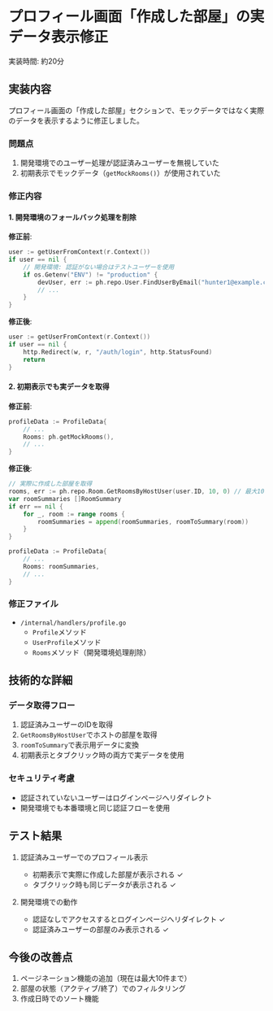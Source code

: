 # プロフィール画面「作成した部屋」の実データ表示修正

実装時間: 約20分

## 実装内容

プロフィール画面の「作成した部屋」セクションで、モックデータではなく実際のデータを表示するように修正しました。

### 問題点

1. 開発環境でのユーザー処理が認証済みユーザーを無視していた
2. 初期表示でモックデータ（`getMockRooms()`）が使用されていた

### 修正内容

#### 1. 開発環境のフォールバック処理を削除

**修正前**:
```go
user := getUserFromContext(r.Context())
if user == nil {
    // 開発環境: 認証がない場合はテストユーザーを使用
    if os.Getenv("ENV") != "production" {
        devUser, err := ph.repo.User.FindUserByEmail("hunter1@example.com")
        // ...
    }
}
```

**修正後**:
```go
user := getUserFromContext(r.Context())
if user == nil {
    http.Redirect(w, r, "/auth/login", http.StatusFound)
    return
}
```

#### 2. 初期表示でも実データを取得

**修正前**:
```go
profileData := ProfileData{
    // ...
    Rooms: ph.getMockRooms(),
    // ...
}
```

**修正後**:
```go
// 実際に作成した部屋を取得
rooms, err := ph.repo.Room.GetRoomsByHostUser(user.ID, 10, 0) // 最大10件取得
var roomSummaries []RoomSummary
if err == nil {
    for _, room := range rooms {
        roomSummaries = append(roomSummaries, roomToSummary(room))
    }
}

profileData := ProfileData{
    // ...
    Rooms: roomSummaries,
    // ...
}
```

### 修正ファイル

- `/internal/handlers/profile.go`
  - `Profile`メソッド
  - `UserProfile`メソッド  
  - `Rooms`メソッド（開発環境処理削除）

## 技術的な詳細

### データ取得フロー

1. 認証済みユーザーのIDを取得
2. `GetRoomsByHostUser`でホストの部屋を取得
3. `roomToSummary`で表示用データに変換
4. 初期表示とタブクリック時の両方で実データを使用

### セキュリティ考慮

- 認証されていないユーザーはログインページへリダイレクト
- 開発環境でも本番環境と同じ認証フローを使用

## テスト結果

1. 認証済みユーザーでのプロフィール表示
   - 初期表示で実際に作成した部屋が表示される ✓
   - タブクリック時も同じデータが表示される ✓

2. 開発環境での動作
   - 認証なしでアクセスするとログインページへリダイレクト ✓
   - 認証済みユーザーの部屋のみ表示される ✓

## 今後の改善点

1. ページネーション機能の追加（現在は最大10件まで）
2. 部屋の状態（アクティブ/終了）でのフィルタリング
3. 作成日時でのソート機能